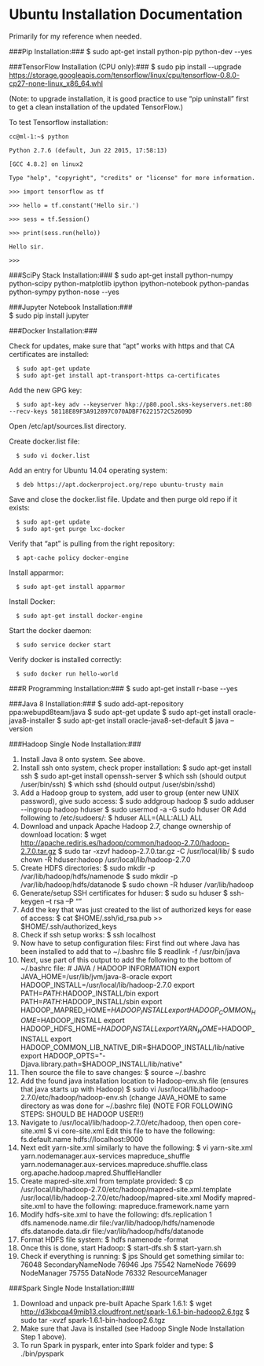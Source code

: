Ubuntu Installation Documentation
=================================

Primarily for my reference when needed.

###Pip Installation:### 
    $ sudo apt-get install python-pip python-dev --yes
    
###TensorFlow Installation (CPU only):### 
    $ sudo pip install --upgrade https://storage.googleapis.com/tensorflow/linux/cpu/tensorflow-0.8.0-cp27-none-linux_x86_64.whl

(Note: to upgrade installation, it is good practice to use “pip uninstall” first to get a clean installation of the updated TensorFlow.)

   To test Tensorflow installation: 
    
    cc@ml-1:~$ python
    
    Python 2.7.6 (default, Jun 22 2015, 17:58:13)
    
    [GCC 4.8.2] on linux2
    
    Type "help", "copyright", "credits" or "license" for more information.
    
    >>> import tensorflow as tf
    
    >>> hello = tf.constant('Hello sir.')
    
    >>> sess = tf.Session()
    
    >>> print(sess.run(hello))
    
    Hello sir.
    
    >>>

###SciPy Stack Installation:###
    $ sudo apt-get install python-numpy python-scipy python-matplotlib ipython ipython-notebook python-pandas python-sympy python-nose --yes
    
###Jupyter Notebook Installation:###  
    $ sudo pip install jupyter

###Docker Installation:###

  Check for updates, make sure that “apt” works with https and that CA certificates are installed:
      
      $ sudo apt-get update
      $ sudo apt-get install apt-transport-https ca-certificates
    
  Add the new GPG key:
      
      $ sudo apt-key adv --keyserver hkp://p80.pool.sks-keyservers.net:80 --recv-keys 58118E89F3A912897C070ADBF76221572C52609D
  
  Open /etc/apt/sources.list directory.
  
  Create docker.list file:
      
      $ sudo vi docker.list
  
  Add an entry for Ubuntu 14.04 operating system:
      
      $ deb https://apt.dockerproject.org/repo ubuntu-trusty main
  
  Save and close the docker.list file. Update and then purge old repo if it exists:
     
      $ sudo apt-get update
      $ sudo apt-get purge lxc-docker
  
  Verify that “apt” is pulling from the right repository:
      
      $ apt-cache policy docker-engine
  
  Install apparmor:
      
      $ sudo apt-get install apparmor
  
  Install Docker:
      
      $ sudo apt-get install docker-engine
  
  Start the docker daemon:
      
      $ sudo service docker start
  
  Verify docker is installed correctly:
      
      $ sudo docker run hello-world

###R Programming Installation:###
    $ sudo apt-get install r-base --yes

###Java 8 Installation:###
    $ sudo add-apt-repository ppa:webupd8team/java
    $ sudo apt-get update
    $ sudo apt-get install oracle-java8-installer
    $ sudo apt-get install oracle-java8-set-default
    $ java –version

###Hadoop Single Node Installation:###
  1.	Install Java 8 onto system. See above.
  2.	Install ssh onto system, check proper installation:
    $ sudo apt-get install ssh
    $ sudo apt-get install openssh-server
    $ which ssh (should output /user/bin/ssh)
    $ which sshd (should output /user/sbin/sshd)
  3.	Add a Hadoop group to system, add user to group (enter new UNIX password), give sudo access:
    $ sudo addgroup hadoop
    $ sudo adduser --ingroup hadoop hduser
    $ sudo usermod -a -G sudo hduser
  OR Add following to /etc/sudoers/:
    $ hduser	ALL=(ALL:ALL) ALL
  4.	Download and unpack Apache Hadoop 2.7, change ownership of download location:
    $ wget http://apache.rediris.es/hadoop/common/hadoop-2.7.0/hadoop-2.7.0.tar.gz
    $ sudo tar -xzvf hadoop-2.7.0.tar.gz -C /usr/local/lib/
    $ sudo chown -R hduser:hadoop /usr/local/lib/hadoop-2.7.0
  5.	Create HDFS directories:
    $ sudo mkdir -p /var/lib/hadoop/hdfs/namenode
    $ sudo mkdir -p /var/lib/hadoop/hdfs/datanode
    $ sudo chown -R hduser /var/lib/hadoop
  6.	Generate/setup SSH certificates for hduser:
    $ sudo su hduser
    $ ssh-keygen –t rsa –P “”
  7.	Add the key that was just created to the list of authorized keys for ease of access:
    $ cat $HOME/.ssh/id_rsa.pub >> $HOME/.ssh/authorized_keys
  8.	Check if ssh setup works:
    $ ssh localhost
  9.	Now have to setup configuration files:
  First find out where Java has been installed to add that to ~/.bashrc file
    $ readlink -f /usr/bin/java 
  10.	Next, use part of this output to add the following to the bottom of ~/.bashrc file:
    # JAVA / HADOOP INFORMATION
    export JAVA_HOME=/usr/lib/jvm/java-8-oracle
    export HADOOP_INSTALL=/usr/local/lib/hadoop-2.7.0
    export PATH=$PATH:$HADOOP_INSTALL/bin
    export PATH=$PATH:$HADOOP_INSTALL/sbin
    export HADOOP_MAPRED_HOME=$HADOOP_INSTALL
    export HADOOP_COMMON_HOME=$HADOOP_INSTALL
    export HADOOP_HDFS_HOME=$HADOOP_INSTALL
    export YARN_HOME=$HADOOP_INSTALL
    export HADOOP_COMMON_LIB_NATIVE_DIR=$HADOOP_INSTALL/lib/native
    export HADOOP_OPTS="-Djava.library.path=$HADOOP_INSTALL/lib/native"
  11.	Then source the file to save changes:
    $ source ~/.bashrc
  12.	Add the found java installation location to Hadoop-env.sh file (ensures that java starts up with Hadoop)
    $ sudo vi /usr/local/lib/hadoop-2.7.0/etc/hadoop/hadoop-env.sh (change JAVA_HOME to same directory as was done for ~/.bashrc file)
  (NOTE FOR FOLLOWING STEPS: SHOULD BE HADOOP USER!!)
  13.	Navigate to /usr/local/lib/hadoop-2.7.0/etc/hadoop, then open core-site.xml
    $ vi core-site.xml
  Edit this file to have the following:
    <configuration>
            <property>
                    <name>fs.default.name</name>
                    <value>hdfs://localhost:9000</value>
            </property>
    </configuration>
  14.	Next edit yarn-site.xml similarly to have the following:
    $ vi yarn-site.xml
    <configuration>
            <property>
                    <name>yarn.nodemanager.aux-services</name>
                    <value>mapreduce_shuffle</value>
            </property>
            <property>
                    <name>yarn.nodemanager.aux-services.mapreduce.shuffle.class</name>
                    <value>org.apache.hadoop.mapred.ShuffleHandler</value>
            </property>
    </configuration>
  15.	Create mapred-site.xml from template provided:
    $ cp /usr/local/lib/hadoop-2.7.0/etc/hadoop/mapred-site.xml.template /usr/local/lib/hadoop-2.7.0/etc/hadoop/mapred-site.xml
  Modify mapred-site.xml to have the following: 
    <configuration>
            <property>
                    <name>mapreduce.framework.name</name>
                    <value>yarn</value>
            </property>
    </configuration>
  16.	Modify hdfs-site.xml to have the following:
    <configuration>
            <property>
                    <name>dfs.replication</name>
                    <value>1</value>
            </property>
            <property>
                    <name>dfs.namenode.name.dir</name>
                    <value>file:/var/lib/hadoop/hdfs/namenode</value>
            </property>
            <property>
                    <name>dfs.datanode.data.dir</name>
                    <value>file:/var/lib/hadoop/hdfs/datanode</value>
            </property>
    </configuration>
  17.	Format HDFS file system:
    $ hdfs namenode -format
  18.	Once this is done, start Hadoop:
    $ start-dfs.sh
    $ start-yarn.sh
  19.	Check if everything is running:
    $ jps
  Should get something similar to: 
    76048 SecondaryNameNode
    76946 Jps
    75542 NameNode
    76699 NodeManager
    75755 DataNode
    76332 ResourceManager

###Spark Single Node Installation:###
  1.	Download and unpack pre-built Apache Spark 1.6.1:
    $ wget http://d3kbcqa49mib13.cloudfront.net/spark-1.6.1-bin-hadoop2.6.tgz
    $ sudo tar -xvzf spark-1.6.1-bin-hadoop2.6.tgz 
  2.	Make sure that Java is installed (see Hadoop Single Node Installation Step 1 above).
  3.	To run Spark in pyspark, enter into Spark folder and type:
    $ ./bin/pyspark
